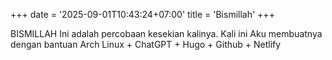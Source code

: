 +++
date = '2025-09-01T10:43:24+07:00'
title = 'Bismillah'
+++

BISMILLAH
Ini adalah percobaan kesekian kalinya.
Kali ini Aku membuatnya dengan bantuan Arch Linux + ChatGPT + Hugo + Github + Netlify
